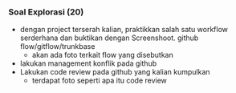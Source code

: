 ### Soal **Explorasi (20)**

- dengan project terserah kalian, praktikkan salah satu workflow serderhana dan buktikan dengan Screenshoot. github flow/gitflow/trunkbase
    - akan ada foto terkait flow yang disebutkan
- lakukan management konflik pada github
- Lakukan code review pada github yang kalian kumpulkan
    - terdapat foto seperti apa itu code review